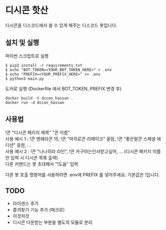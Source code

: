 # 디시콘 핫산
디시콘을 디스코드에서 쓸 수 있게 해주는 디스코드 봇입니다.


## 설치 및 실행
파이썬 스크립트로 실행
```
$ pip3 install -r requirements.txt
$ echo "BOT_TOKEN=<YOUR_BOT_TOKEN_HERE>" > .env
$ echo "PREFIX=<YOUR_PREFIX_HERE>" >> .env
$ python3 main.py
```

도커로 실행
(Dockerfile 에서 BOT_TOKEN, PREFIX 변경 후)
```
docker build -t dccon_hassan .
docker run -d dccon_hassan
```

## 사용법
!콘 "디시콘 패키지 제목" "콘 이름"  
사용 예시 1 : !콘 멘헤라콘 15, !콘 "마히로콘 리메이크" 꿀잠, !콘 "좋은말콘 스페셜 에디션" 응원, ...  
사용 예시 2 : !콘 "나나히라 라인", !콘 카구야는인사받고싶어, ... (디시콘 패키지 이름만 입력 시 디시콘 목록 출력)  
다른 커맨드는 봇 초대해서 "!도움" 입력

다른 봇 호출 명령어를 사용하려면 .env에 PREFIX 를 넣어주세요. 기본값은 !입니다.

## TODO
* 라이센스 추가
* 즐겨찾기 기능 추가 (매크로)
* 이것저것
* 디시콘 다운받는 부분을 별도의 모듈로 분리
